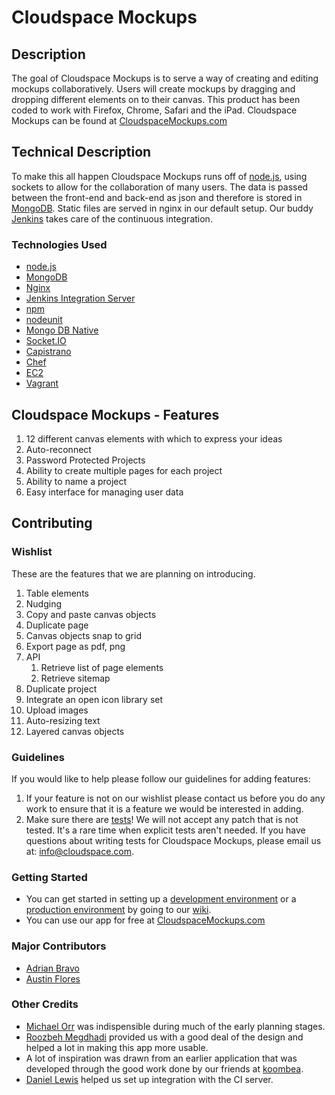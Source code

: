 # Cloudspace Mockups

## Description

The goal of Cloudspace Mockups is to serve a way of creating and editing mockups collaboratively. Users will create mockups by dragging and dropping different elements on to their canvas.  This product has been coded to work with Firefox, Chrome, Safari and the iPad. Cloudspace Mockups can be found at [CloudspaceMockups.com](http://cloudspacemockups.com)

## Technical Description

To make this all happen Cloudspace Mockups runs off of [node.js](http://nodejs.org/), using sockets to allow for the collaboration of many users.  The data is passed between the front-end and back-end as json and therefore is stored in [MongoDB](http://www.mongodb.org/). Static files are served in nginx in our default setup. Our buddy [Jenkins](http://jenkins-ci.org/) takes care of the continuous integration.

### Technologies Used

* [node.js](http://nodejs.org)
* [MongoDB](http://www.mongodb.org/)
* [Nginx](http://wiki.nginx.org/)
* [Jenkins Integration Server](http://jenkins-ci.org/)
* [npm](http://npmjs.org/)
* [nodeunit](https://github.com/caolan/nodeunit)
* [Mongo DB Native](https://github.com/christkv/node-mongodb-native)
* [Socket.IO](http://socket.io/)
* [Capistrano](https://github.com/capistrano/capistrano/wiki)
* [Chef](http://opscode.com/)
* [EC2](http://aws.amazon.com/ec2/)
* [Vagrant](http://vagrantup.com/)


## Cloudspace Mockups - Features

1. 12 different canvas elements with which to express your ideas
2. Auto-reconnect
3. Password Protected Projects
4. Ability to create multiple pages for each project
5. Ability to name a project
6. Easy interface for managing user data
  
## Contributing

### Wishlist

These are the features that we are planning on introducing.

1. Table elements
2. Nudging
3. Copy and paste canvas objects
4. Duplicate page
5. Canvas objects snap to grid
6. Export page as pdf, png
7. API
	1. Retrieve list of page elements
	2. Retrieve sitemap
8. Duplicate project
9. Integrate an open icon library set
10. Upload images
11. Auto-resizing text
12. Layered canvas objects

### Guidelines

If you would like to help please follow our guidelines for adding features:

1. If your feature is not on our wishlist please contact us before you do any work to ensure that it is a feature we would be interested in adding.
2. Make sure there are [tests](https://github.com/cloudspace/mockups/wiki/Testing)! We will not accept any patch that is not tested.
   It's a rare time when explicit tests aren't needed. If you have questions
   about writing tests for Cloudspace Mockups, please email us at: info@cloudspace.com.

### Getting Started

* You can get started in setting up a [development environment](https://github.com/cloudspace/mockups/wiki/Development-Setup "Development") or a [production environment](https://github.com/cloudspace/mockups/wiki/EC2-Setup "Production") by going to our [wiki](https://github.com/cloudspace/mockups/wiki "wiki").
* You can use our app for free at [CloudspaceMockups.com](http://cloudspacemockups.com "Make Some Mockups!")

### Major Contributors

* [Adrian Bravo](https://github.com/adrianbravo)
* [Austin Flores](https://github.com/unflores)

### Other Credits

* [Michael Orr](https://github.com/imightbeinatree) was indispensible during much of the early planning stages.
* [Roozbeh Megdhadi](http://www.roozbehmeghdadi.com/) provided us with a good deal of the design and helped a lot in making this app more usable.
* A lot of inspiration was drawn from an earlier application that was developed through the good work done by our friends at [koombea](http://koombea.com/).
* [Daniel Lewis](https://github.com/daniel-cloudspace) helped us set up integration with the CI server.
